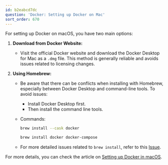 ```yaml
---
id: b2eabcd7dc
question: 'Docker: Setting up Docker on Mac'
sort_order: 670
---
```


For setting up Docker on macOS, you have two main options:

1. **Download from Docker Website:**
   - Visit the official Docker website and download the Docker Desktop for Mac as a `.dmg` file. This method is generally reliable and avoids issues related to licensing changes.

2. **Using Homebrew:**
   - Be aware that there can be conflicts when installing with Homebrew, especially between Docker Desktop and command-line tools. To avoid issues:
     
     - Install Docker Desktop first.
     - Then install the command line tools.

   - Commands:
     
     ```bash
     brew install --cask docker
     ```
     
     ```bash
     brew install docker docker-compose
     ```

   - For more detailed issues related to `brew install`, refer to this [Issue](https://github.com/Homebrew/brew/issues/16309). 

For more details, you can check the article on [Setting up Docker in macOS](https://medium.com/@vivekslair/setting-up-docker-in-macos-ee36d37b3be2).